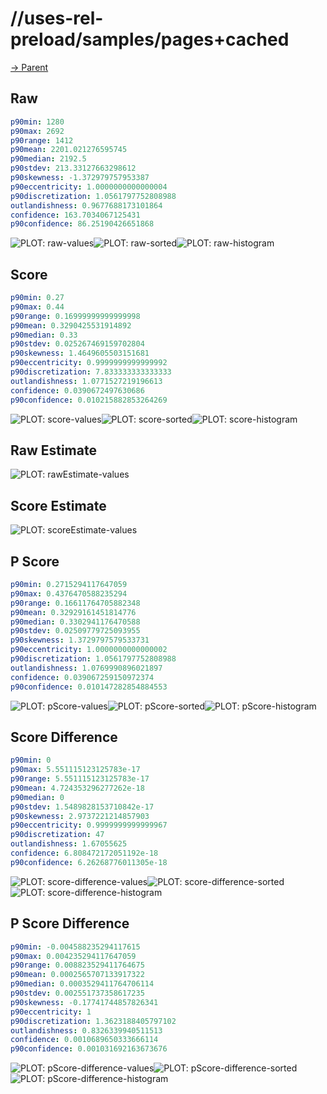 
# //uses-rel-preload/samples/pages+cached

[→ Parent](../..)


## Raw


```yaml
p90min: 1280
p90max: 2692
p90range: 1412
p90mean: 2201.021276595745
p90median: 2192.5
p90stdev: 213.33127663298612
p90skewness: -1.372979757953387
p90eccentricity: 1.0000000000000004
p90discretization: 1.0561797752808988
outlandishness: 0.9677688173101864
confidence: 163.7034067125431
p90confidence: 86.25190426651868

```

![PLOT: raw-values](./raw/values.svg)![PLOT: raw-sorted](./raw/sorted.svg)![PLOT: raw-histogram](./raw/histogram.svg)
## Score


```yaml
p90min: 0.27
p90max: 0.44
p90range: 0.16999999999999998
p90mean: 0.3290425531914892
p90median: 0.33
p90stdev: 0.025267469159702804
p90skewness: 1.4649605503151681
p90eccentricity: 0.9999999999999992
p90discretization: 7.833333333333333
outlandishness: 1.0771527219196613
confidence: 0.0390672497630686
p90confidence: 0.010215882853264269

```

![PLOT: score-values](./score/values.svg)![PLOT: score-sorted](./score/sorted.svg)![PLOT: score-histogram](./score/histogram.svg)
## Raw Estimate

![PLOT: rawEstimate-values](./rawEstimate/values.svg)
## Score Estimate

![PLOT: scoreEstimate-values](./scoreEstimate/values.svg)
## P Score


```yaml
p90min: 0.2715294117647059
p90max: 0.4376470588235294
p90range: 0.16611764705882348
p90mean: 0.32929161451814776
p90median: 0.3302941176470588
p90stdev: 0.02509779725093955
p90skewness: 1.3729797579533731
p90eccentricity: 1.0000000000000002
p90discretization: 1.0561797752808988
outlandishness: 1.0769990896021897
confidence: 0.039067259150972374
p90confidence: 0.010147282854884553

```

![PLOT: pScore-values](./pScore/values.svg)![PLOT: pScore-sorted](./pScore/sorted.svg)![PLOT: pScore-histogram](./pScore/histogram.svg)
## Score Difference


```yaml
p90min: 0
p90max: 5.551115123125783e-17
p90range: 5.551115123125783e-17
p90mean: 4.724353296277262e-18
p90median: 0
p90stdev: 1.5489828153710842e-17
p90skewness: 2.9737221214857903
p90eccentricity: 0.9999999999999967
p90discretization: 47
outlandishness: 1.67055625
confidence: 6.808472172051192e-18
p90confidence: 6.26268776011305e-18

```

![PLOT: score-difference-values](./score-difference/values.svg)![PLOT: score-difference-sorted](./score-difference/sorted.svg)![PLOT: score-difference-histogram](./score-difference/histogram.svg)
## P Score Difference


```yaml
p90min: -0.004588235294117615
p90max: 0.004235294117647059
p90range: 0.008823529411764675
p90mean: 0.0002565707133917322
p90median: 0.0003529411764706114
p90stdev: 0.002551737358617235
p90skewness: -0.17741744857826341
p90eccentricity: 1
p90discretization: 1.3623188405797102
outlandishness: 0.8326339940511513
confidence: 0.0010689650333666114
p90confidence: 0.001031692163673676

```

![PLOT: pScore-difference-values](./pScore-difference/values.svg)![PLOT: pScore-difference-sorted](./pScore-difference/sorted.svg)![PLOT: pScore-difference-histogram](./pScore-difference/histogram.svg)